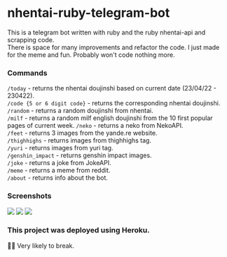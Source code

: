 # nhentai-ruby-telegram-bot
This is a telegram bot written with ruby and the ruby nhentai-api and scrapping code. <br>
There is space for many improvements and refactor the code.
I just made for the meme and fun. Probably won't code nothing more.

### Commands
`/today` - returns the nhentai doujinshi based on current date (23/04/22 - 230422). <br>
`/code {5 or 6 digit code}` - returns the corresponding nhentai doujinshi.<br>
`/random` - returns a random doujinshi from nhentai.<br>
`/milf` - returns a random milf english doujinshi from the 10 first popular pages of current week.
`/neko` - returns a neko from NekoAPI.<br>
`/feet` - returns 3 images from the yande.re website.<br>
`/thighhighs` - returns images from thighhighs tag.<br>
`/yuri` - returns images from yuri tag.<br>
`/genshin_impact` - returns genshin impact images. <br>
`/joke` - returns a joke from JokeAPI.<br>
`/meme` - returns a meme from reddit.<br>
`/about` - returns info about the bot.<br>

### Screenshots
<img src="https://i.imgur.com/880yr8G.png" />
<img src="https://i.imgur.com/tw8WXpc.png" />
<img src="https://i.imgur.com/nsFW8ER.png" />

### This project was deployed using Heroku.

👌🏻 Very likely to break.
